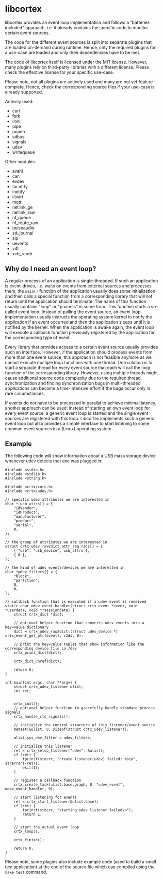 
libcortex
=========

libcortex provides an event loop implementation and follows a "batteries included"
approach, i.e. it already contains the specific code to monitor certain event sources.

The code for the different event sources is split into separate plugins that
are loaded on-demand during runtime. Hence, only the required plugins for a
use-case are loaded and only their dependencies have to be met.

The code of libcortex itself is licensed under the MIT license. However, many
plugins rely on third-party libraries with a different license. Please check
the effective license for your specific use-case.

Please note, not all plugins are actively used and many are not yet feature-complete.
Hence, check the corresponding source files if your use-case is already supported.

Actively used:
 * curl
 * fork
 * libnl
 * pipe
 * popen
 * sdbus
 * signals
 * udev
 * writequeue

Other modules:
 * avahi
 * can
 * evdev
 * fanotify
 * inotify
 * libvirt
 * mqtt
 * netlink_ge
 * netlink_raw
 * nf_queue
 * nf_route_raw
 * pulseaudio
 * sd_journal
 * sip
 * uevents
 * v4l
 * xcb_randr

Why do I need an event loop?
----------------------------

A regular process of an application is single-threaded. If such an application is
event-driven, i.e. waits on events from external sources and processes them,
the `main()` function of the application usually does some initialization and then
calls a special function from a corresponding library that will not return until
the application should terminate. The name of this function usually contains
"loop" or "process" in some form. This function starts a so-called event loop.
Instead of polling the event source, an event loop implementation usually instructs
the operating system kernel to notify the application if an event occurred and
then the application sleeps until it is notified by the kernel. When the application
is awake again, the event loop will execute a callback function previously
registered by the application for the corresponding type of event.

Every library that provides access to a certain event source usually provides
such an interface. However, if the application should process events from more
than one event source, this approach is not feasible anymore as we cannot execute
multiple loop functions with one thread. One solution is to start a separate thread
for every event source that each will call the loop function of the corresponding
library. However, using multiple threads might cause additional source code
complexity due to the required thread synchronization and finding synchronization
bugs in multi-threaded applications can become a time-intensive effort if the
bugs occur only in rare circumstances.

If events do not have to be processed in parallel to achieve minimal latency,
another approach can be used: instead of starting an own event loop for every
event source, a generic event loop is started and the single event sources are
registered with this loop. Libcortex implements such a generic event loop but
also provides a simple interface to start listening to some common event sources
in a (Linux) operating system.

Example
-------

The following code will show information about a USB mass storage device whenever
udev detects that one was plugged in:

```
#include <stdio.h>
#include <stdlib.h>
#include <string.h>

#include <crtx/core.h>
#include <crtx/udev.h>

// specific udev attributes we are interested in
char * usb_attrs[] = {
	"idVendor",
	"idProduct",
	"manufacturer",
	"product",
	"serial",
	0,
};

// the group of attributes we are interested in
struct crtx_udev_raw2dict_attr_req r2ds[] = {
	{ "usb", "usb_device", usb_attrs },
	{ 0 },
};

// the kind of udev events/devices we are interested in
char *udev_filters[] = {
	"block",
	"partition",
	0,
	0,
};

// callback function that is executed if a udev event is received
static char udev_event_handler(struct crtx_event *event, void *userdata, void **sessiondata) {
	struct crtx_dict *dict;
	
	// optional helper function that converts udev events into a key=value dictionary
	dict = crtx_udev_raw2dict((struct udev_device *) crtx_event_get_ptr(event), r2ds, 0);
	
	// print the key=value tuples that show information like the corresponding device file in /dev
	crtx_print_dict(dict);
	
	crtx_dict_unref(dict);
	
	return 0;
}

int main(int argc, char **argv) {
	struct crtx_udev_listener ulist;
	int ret;
	
	
	crtx_init();
	// optional helper function to gracefully handle standard process signals
	crtx_handle_std_signals();
	
	// initialize the control structure of this listener/event source
	memset(&ulist, 0, sizeof(struct crtx_udev_listener));
	
	ulist.sys_dev_filter = udev_filters;
	
	// initialize this listener
	ret = crtx_setup_listener("udev", &ulist);
	if (ret) {
		fprintf(stderr, "create_listener(udev) failed: %s\n", strerror(-ret));
		exit(1);
	}
	
	// register a callback function
	crtx_create_task(ulist.base.graph, 0, "udev_event", udev_event_handler, 0);
	
	// start listening for events
	ret = crtx_start_listener(&ulist.base);
	if (ret) {
		fprintf(stderr, "starting udev listener failed\n");
		return 1;
	}
	
	// start the actual event loop
	crtx_loop();
	
	crtx_finish();
	
	return 0;
}
```

Please note, some plugins also include example code (used to build a small test
application) at the end of the source file which can compiled using the
`make test` command.
